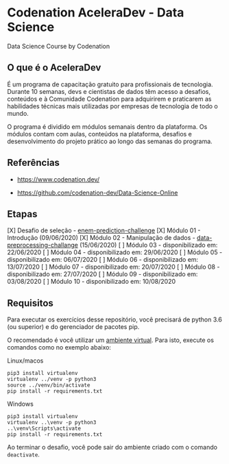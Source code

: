 # Codenation AceleraDev - Data Science
Data Science Course by Codenation

## O que é o AceleraDev

É um programa de capacitação gratuito para profissionais de tecnologia. Durante 10 semanas, devs e cientistas de dados têm acesso a desafios, conteúdos e à Comunidade Codenation para adquirirem e praticarem as habilidades técnicas mais utilizadas por empresas de tecnologia de todo o mundo.

O programa é dividido em módulos semanais dentro da plataforma. Os módulos contam com aulas, conteúdos na plataforma, desafios e desenvolvimento do projeto prático ao longo das semanas do programa.

## Referências

- https://www.codenation.dev/

- https://github.com/codenation-dev/Data-Science-Online


## Etapas

[X] Desafio de seleção - [enem-prediction-challenge](enem-prediction-challenge)
[X] Módulo 01 - Introdução (09/06/2020)
[X] Módulo 02 - Manipulação de dados - [data-preprocessing-challange](data-preprocessing-challange) (15/06/2020)
[ ] Módulo 03 - disponibilizado em: 22/06/2020
[ ] Módulo 04 - disponibilizado em: 29/06/2020
[ ] Módulo 05 - disponibilizado em: 06/07/2020
[ ] Módulo 06 - disponibilizado em: 13/07/2020
[ ] Módulo 07 - disponibilizado em: 20/07/2020
[ ] Módulo 08 - disponibilizado em: 27/07/2020
[ ] Módulo 09 - disponibilizado em: 03/08/2020
[ ] Módulo 10 - disponibilizado em: 10/08/2020


## Requisitos

Para executar os exercícios desse repositório, você precisará de python 3.6 (ou superior) e do gerenciador de pacotes pip.

O recomendado é você utilizar um [ambiente virtual](https://pythonacademy.com.br/blog/python-e-virtualenv-como-programar-em-ambientes-virtuais). Para isto, execute os comandos como no exemplo abaixo:

Linux/macos
```
pip3 install virtualenv
virtualenv ../venv -p python3
source ../venv/bin/activate 
pip install -r requirements.txt
```

Windows
```
pip3 install virtualenv
virtualenv ..\venv -p python3
..\venv\Scripts\activate
pip install -r requirements.txt
```

Ao terminar o desafio, você pode sair do ambiente criado com o comando ```deactivate```.